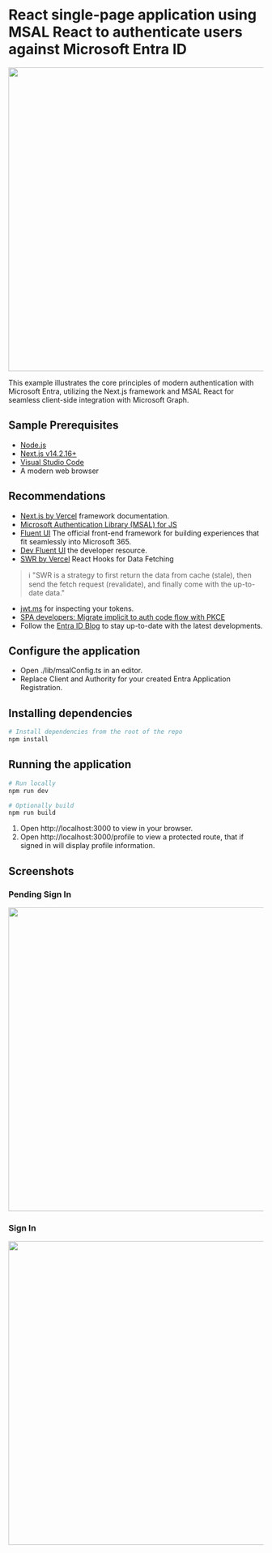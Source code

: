 # React single-page application using MSAL React to authenticate users against Microsoft Entra ID

<p align="center">
<img src="images/repository-open-graph-template.png" width="600"/>
</p>

This example illustrates the core principles of modern authentication with Microsoft Entra, utilizing the Next.js framework and MSAL React for seamless client-side integration with Microsoft Graph.

## Sample Prerequisites

- [Node.js](https://nodejs.org/en/download/)
- [Next.js v14.2.16+](https://nextjs.org/docs/getting-started/installation)
- [Visual Studio Code](https://code.visualstudio.com/download)
- A modern web browser

## Recommendations

- [Next.js by Vercel](https://nextjs.org/docs) framework documentation.
- [Microsoft Authentication Library (MSAL) for JS](https://github.com/AzureAD/microsoft-authentication-library-for-js)
- [Fluent UI](https://developer.microsoft.com/en-us/fluentui#/) The official front-end framework for building experiences that fit seamlessly into Microsoft 365.
- [Dev Fluent UI](https://react.fluentui.dev/?path=/docs/concepts-introduction--docs) the developer resource.
- [SWR by Vercel](https://swr.vercel.app) React Hooks for Data Fetching
> :information_source: "SWR is a strategy to first return the data from cache (stale), then send the fetch request (revalidate), and finally come with the up-to-date data."
- [jwt.ms](https://jwt.ms) for inspecting your tokens.
- [SPA developers: Migrate implicit to auth code flow with PKCE](https://devblogs.microsoft.com/identity/migrate-to-auth-code-flow/)
- Follow the [Entra ID Blog](https://techcommunity.microsoft.com/t5/microsoft-entra-blog/bg-p/Identity) to stay up-to-date with the latest developments.

## Configure the application

- Open ./lib/msalConfig.ts in an editor.
- Replace Client and Authority for your created Entra Application Registration.

## Installing dependencies
```bash
# Install dependencies from the root of the repo
npm install
```
## Running the application
```bash
# Run locally
npm run dev

# Optionally build
npm run build
```

1. Open http://localhost:3000 to view in your browser.
2. Open http://localhost:3000/profile to view a protected route, that if signed in will display profile information.

## Screenshots

### Pending Sign In
<img src="images/image1.png" width="600">

### Sign In
<img src="images/image2.png" width="600">
